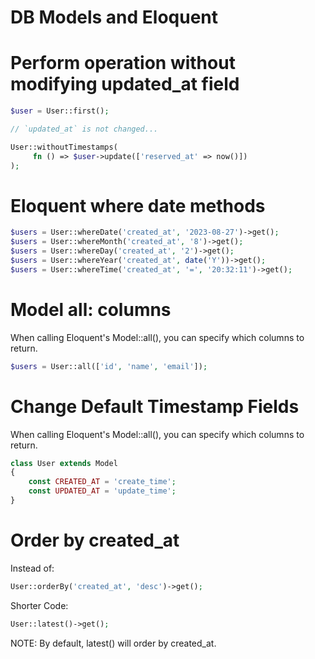 # DB Models and Eloquent

# Perform operation without modifying updated_at field

```php
$user = User::first();

// `updated_at` is not changed...

User::withoutTimestamps(
     fn () => $user->update(['reserved_at' => now()])
);
```

# Eloquent where date methods

```php
$users = User::whereDate('created_at', '2023-08-27')->get();
$users = User::whereMonth('created_at', '8')->get();
$users = User::whereDay('created_at', '2')->get();
$users = User::whereYear('created_at', date('Y'))->get();
$users = User::whereTime('created_at', '=', '20:32:11')->get();
```

# Model all: columns  
When calling Eloquent's Model::all(), you can specify which columns to return.

```php
$users = User::all(['id', 'name', 'email']);
```

# Change Default Timestamp Fields
When calling Eloquent's Model::all(), you can specify which columns to return.

```php
class User extends Model
{
    const CREATED_AT = 'create_time';
    const UPDATED_AT = 'update_time';
}
```

# Order by created_at
Instead of:


```php
User::orderBy('created_at', 'desc')->get();
```
Shorter Code:
```php
User::latest()->get();
```
NOTE: By default, latest() will order by created_at.
